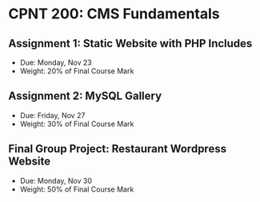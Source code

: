 # CPNT 200: CMS Fundamentals
## Assignment 1: Static Website with PHP Includes
- Due: Monday, Nov 23
- Weight: 20% of Final Course Mark

## Assignment 2: MySQL Gallery
- Due: Friday, Nov 27
- Weight: 30% of Final Course Mark

## Final Group Project: Restaurant Wordpress Website
- Due: Monday, Nov 30
- Weight: 50% of Final Course Mark

